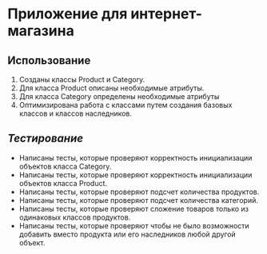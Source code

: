 # Приложение для интернет-магазина

## Использование

1. Созданы классы Product и Category.
2. Для класса Product описаны необходимые атрибуты.
3. Для класса Category определены необходимые атрибуты
4. Оптимизирована работа с классами путем создания базовых классов и классов наследников.


## *Тестирование*
- Написаны тесты, которые проверяют корректность инициализации объектов класса Category.
- Написаны тесты, которые проверяют корректность инициализации объектов класса Product.
- Написаны тесты, которые проверяют подсчет количества продуктов.
- Написаны тесты, которые проверяют подсчет количества категорий.
- Написаны тесты, которые проверяют сложение товаров только из одинаковых классов продуктов.
- Написаны тесты, которые проверяют чтобы не было возможности добавить вместо продукта или его наследников любой другой объект.